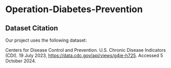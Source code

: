 # Operation-Diabetes-Prevention

## Dataset Citation
Our project uses the following dataset: 

Centers for Disease Control and Prevention. U.S. Chronic Disease Indicators (CDI). 19 July 2023, https://data.cdc.gov/api/views/g4ie-h725. Accessed 5 October 2024.